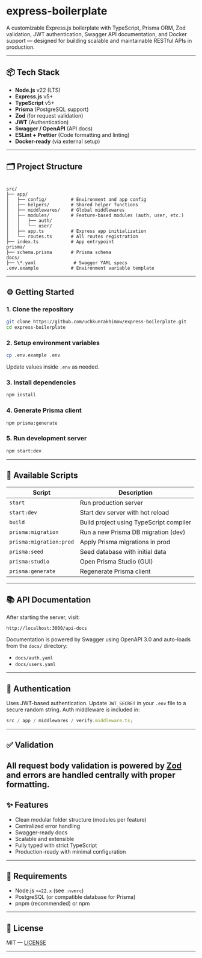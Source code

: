 # express-boilerplate

A customizable Express.js boilerplate with TypeScript, Prisma ORM, Zod validation, JWT authentication, Swagger API documentation, and Docker support — designed for building scalable and maintainable RESTful APIs in production.

---

## 📦 Tech Stack

- **Node.js** v22 (LTS)
- **Express.js** v5+
- **TypeScript** v5+
- **Prisma** (PostgreSQL support)
- **Zod** (for request validation)
- **JWT** (Authentication)
- **Swagger / OpenAPI** (API docs)
- **ESLint + Prettier** (Code formatting and linting)
- **Docker-ready** (via external setup)

---

## 🗂️ Project Structure

```

src/
├── app/
│   ├── config/         # Environment and app config
│   ├── helpers/        # Shared helper functions
│   ├── middlewares/    # Global middlewares
│   ├── modules/        # Feature-based modules (auth, user, etc.)
│   │   ├── auth/
│   │   └── user/
│   ├── app.ts          # Express app initialization
│   └── routes.ts       # All routes registration
├── index.ts            # App entrypoint
prisma/
├── schema.prisma       # Prisma schema
docs/
├── \*.yaml              # Swagger YAML specs
.env.example            # Environment variable template

```

---

## ⚙️ Getting Started

### 1. Clone the repository

```bash
git clone https://github.com/uchkunrakhimow/express-boilerplate.git
cd express-boilerplate
```

### 2. Setup environment variables

```bash
cp .env.example .env
```

Update values inside `.env` as needed.

### 3. Install dependencies

```bash
npm install
```

### 4. Generate Prisma client

```bash
npm prisma:generate
```

### 5. Run development server

```bash
npm start:dev
```

---

## 🧪 Available Scripts

| Script                  | Description                             |
| ----------------------- | --------------------------------------- |
| `start`                 | Run production server                   |
| `start:dev`             | Start dev server with hot reload        |
| `build`                 | Build project using TypeScript compiler |
| `prisma:migration`      | Run a new Prisma DB migration (dev)     |
| `prisma:migration:prod` | Apply Prisma migrations in prod         |
| `prisma:seed`           | Seed database with initial data         |
| `prisma:studio`         | Open Prisma Studio (GUI)                |
| `prisma:generate`       | Regenerate Prisma client                |

---

## 📚 API Documentation

After starting the server, visit:

```
http://localhost:3000/api-docs
```

Documentation is powered by Swagger using OpenAPI 3.0 and auto-loads from the `docs/` directory:

- `docs/auth.yaml`
- `docs/users.yaml`

---

## 🔐 Authentication

Uses JWT-based authentication. Update `JWT_SECRET` in your `.env` file to a secure random string. Auth middleware is included in:

```ts
src / app / middlewares / verify.middleware.ts;
```

---

## ✅ Validation

## All request body validation is powered by [Zod](https://github.com/colinhacks/zod) and errors are handled centrally with proper formatting.

## ✨ Features

- Clean modular folder structure (modules per feature)
- Centralized error handling
- Swagger-ready docs
- Scalable and extensible
- Fully typed with strict TypeScript
- Production-ready with minimal configuration

---

## 📌 Requirements

- Node.js `>=22.x` (see `.nvmrc`)
- PostgreSQL (or compatible database for Prisma)
- pnpm (recommended) or npm

---

## 📝 License

MIT — [LICENSE](./LICENSE)

---
